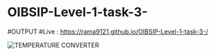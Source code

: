 # OIBSIP-Level-1-task-3-

#OUTPUT
#Live :  https://rama9121.github.io/OIBSIP-Level-1-task-3-/

![TEMPERATURE CONVERTER](https://github.com/Rama9121/OIBSIP-Level-1-task-3-/assets/128619172/c7867ccb-825a-4ae4-a188-4fcf5bbdb38b)
